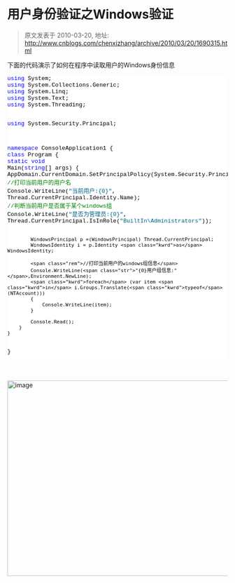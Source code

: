 # 用户身份验证之Windows验证 
> 原文发表于 2010-03-20, 地址: http://www.cnblogs.com/chenxizhang/archive/2010/03/20/1690315.html 


<p>下面的代码演示了如何在程序中读取用户的Windows身份信息</p><pre class="csharpcode"><span class="kwrd">using</span> System;
<span class="kwrd">using</span> System.Collections.Generic;
<span class="kwrd">using</span> System.Linq;
<span class="kwrd">using</span> System.Text;
<span class="kwrd">using</span> System.Threading;

<span class="kwrd">using</span> System.Security.Principal;

<span class="kwrd">namespace</span> ConsoleApplication1
{
    <span class="kwrd">class</span> Program
    {
        <span class="kwrd">static</span> <span class="kwrd">void</span> Main(<span class="kwrd">string</span>[] args)
        {
            AppDomain.CurrentDomain.SetPrincipalPolicy(System.Security.Principal.PrincipalPolicy.WindowsPrincipal);
            <span class="rem">//打印当前用户的用户名</span>
            Console.WriteLine(<span class="str">"当前用户:{0}"</span>,
                Thread.CurrentPrincipal.Identity.Name);
            <span class="rem">//判断当前用户是否属于某个windows组</span>
            Console.WriteLine(<span class="str">"是否为管理员:{0}"</span>,
                Thread.CurrentPrincipal.IsInRole(<span class="str">"BuiltIn\\Administrators"</span>));

            WindowsPrincipal p =(WindowsPrincipal) Thread.CurrentPrincipal;
            WindowsIdentity i = p.Identity <span class="kwrd">as</span> WindowsIdentity;

            <span class="rem">//打印当前用户的windows组信息</span>
            Console.WriteLine(<span class="str">"{0}用户组信息:"</span>,Environment.NewLine);
            <span class="kwrd">foreach</span> (var item <span class="kwrd">in</span> i.Groups.Translate(<span class="kwrd">typeof</span>(NTAccount)))
            {
                Console.WriteLine(item);
            }

            Console.Read();
        }
    }
}
</pre>
<style type="text/css">.csharpcode, .csharpcode pre
{
	font-size: small;
	color: black;
	font-family: consolas, "Courier New", courier, monospace;
	background-color: #ffffff;
	/*white-space: pre;*/
}
.csharpcode pre { margin: 0em; }
.csharpcode .rem { color: #008000; }
.csharpcode .kwrd { color: #0000ff; }
.csharpcode .str { color: #006080; }
.csharpcode .op { color: #0000c0; }
.csharpcode .preproc { color: #cc6633; }
.csharpcode .asp { background-color: #ffff00; }
.csharpcode .html { color: #800000; }
.csharpcode .attr { color: #ff0000; }
.csharpcode .alt 
{
	background-color: #f4f4f4;
	width: 100%;
	margin: 0em;
}
.csharpcode .lnum { color: #606060; }
</style>

<p>&nbsp;</p>
<p><a class="thickbox" href="http://images.cnblogs.com/cnblogs_com/chenxizhang/WindowsLiveWriter/Windows_4454/image_2.png"><img title="image" border="0" alt="image" src="http://images.cnblogs.com/cnblogs_com/chenxizhang/WindowsLiveWriter/Windows_4454/image_thumb.png" width="681" height="446"></a></p>